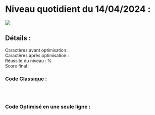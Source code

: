 # Niveau quotidient du 14/04/2024 : 

<img src = "https://firebasestorage.googleapis.com/v0/b/cssbattleapp.appspot.com/o/user%2Fummd3POvEDfFyeFvVdOMG3OOrwE2%2Ftargets%2Ftarget_gxqUQRR.png?alt=media">


<br>

## Détails :

Caractères avant optimisation :                     <br>
Caractères après optimisation :                     <br>
Réussite du niveau : %                              <br>
Score final : 


### Code Classique :  

```html 

```

<br>

### Code Optimisé en une seule ligne : 

```html 

```